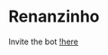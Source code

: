 # Renanzinho

Invite the bot [!here](https://discord.com/oauth2/authorize?client_id=869991634769690624&permissions=8&scope=bot)
